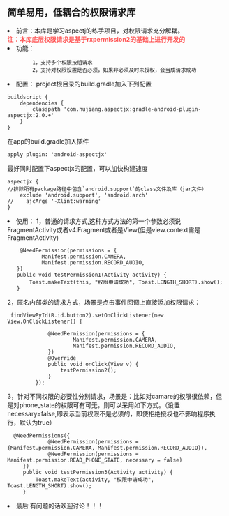 ## 简单易用，低耦合的权限请求库

<li>前言：本库是学习aspectj的练手项目，对权限请求充分解耦。<br>
<font color='#ff5454'><strong>注：本库底层权限请求是基于rxpermission2的基础上进行开发的</strong></font>
<li>功能：

            1，支持多个权限按组请求
            2，支持对权限设置是否必须，如果非必须及时未授权，会当成请求成功

<li>配置：
 project根目录的build.gradle加入下列配置


    buildscript {
        dependencies {
            classpath 'com.hujiang.aspectjx:gradle-android-plugin-aspectjx:2.0.+'
        }
    }

在app的build.gradle加入插件

    apply plugin: 'android-aspectjx'

最好同时配置下aspectjx的配置，可以加快构建速度

    aspectjx {
    //排除所有package路径中包含`android.support`的class文件及库（jar文件）
        exclude 'android.support', 'android.arch'
    //    ajcArgs '-Xlint:warning'
    }

<li>使用：
 1，普通的请求方式,这种方式方法的第一个参数必须说FragmentActivity或者v4.Fragment或者是View(但是view.context需是FragmentActivity)

        @NeedPermission(permissions = {
               Manifest.permission.CAMERA,
               Manifest.permission.RECORD_AUDIO,
       })
       public void testPermission1(Activity activity) {
           Toast.makeText(this, "权限申请成功", Toast.LENGTH_SHORT).show();
       }

 2，匿名内部类的请求方式，场景是点击事件回调上直接添加权限请求：

     findViewById(R.id.button2).setOnClickListener(new View.OnClickListener() {

                 @NeedPermission(permissions = {
                         Manifest.permission.CAMERA,
                         Manifest.permission.RECORD_AUDIO,
                 })
                 @Override
                 public void onClick(View v) {
                     testPermission2();
                 }
             });

 3，针对不同权限的必要性分别请求，场景是：比如对camare的权限很依赖，但是对phone_state的权限可有可无，则可以采用如下方式。（设置necessary=false,即表示当前权限不是必须的，即使拒绝授权也不影响程序执行，默认为true）

      @NeedPermissions({
                 @NeedPermission(permissions = {Manifest.permission.CAMERA, Manifest.permission.RECORD_AUDIO}),
                 @NeedPermission(permissions = Manifest.permission.READ_PHONE_STATE, necessary = false)
         })
         public void testPermission3(Activity activity) {
             Toast.makeText(activity, "权限申请成功", Toast.LENGTH_SHORT).show();
         }

<li>最后    有问题的话欢迎讨论！！！

